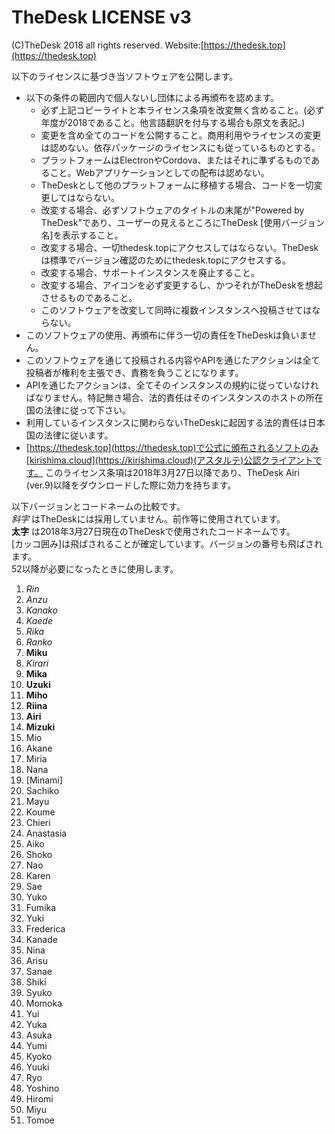 # TheDesk LICENSE v3

(C)TheDesk 2018 all rights reserved. Website:[https://thedesk.top](https://thedesk.top)

以下のライセンスに基づき当ソフトウェアを公開します。  
- 以下の条件の範囲内で個人ないし団体による再頒布を認めます。
  - 必ず上記コピーライトと本ライセンス条項を改変無く含めること。(必ず年度が2018であること。他言語翻訳を付与する場合も原文を表記。)
  - 変更を含め全てのコードを公開すること。商用利用やライセンスの変更は認めない。依存パッケージのライセンスにも従っているものとする。
  - プラットフォームはElectronやCordova、またはそれに準ずるものであること。Webアプリケーションとしての配布は認めない。
  - TheDeskとして他のプラットフォームに移植する場合、コードを一切変更してはならない。
  - 改変する場合、必ずソフトウェアのタイトルの末尾が"Powered by TheDesk"であり、ユーザーの見えるところにTheDesk [使用バージョン名]を表示すること。
  - 改変する場合、一切thedesk.topにアクセスしてはならない。TheDeskは標準でバージョン確認のためにthedesk.topにアクセスする。
  - 改変する場合、サポートインスタンスを廃止すること。
  - 改変する場合、アイコンを必ず変更するし、かつそれがTheDeskを想起させるものであること。
  - このソフトウェアを改変して同時に複数インスタンスへ投稿させてはならない。
- このソフトウェアの使用、再頒布に伴う一切の責任をTheDeskは負いません。
- このソフトウェアを通じて投稿される内容やAPIを通じたアクションは全て投稿者が権利を主張でき、責務を負うことになります。
- APIを通じたアクションは、全てそのインスタンスの規約に従っていなければなりません。特記無き場合、法的責任はそのインスタンスのホストの所在国の法律に従って下さい。
- 利用しているインスタンスに関わらないTheDeskに起因する法的責任は日本国の法律に従います。
- [https://thedesk.top](https://thedesk.top)で公式に頒布されるソフトのみ[kirishima.cloud](https://kirishima.cloud)(アスタルテ)公認クライアントです。
このライセンス条項は2018年3月27日以降であり、TheDesk Airi (ver.9)以降をダウンロードした際に効力を持ちます。  
  
以下バージョンとコードネームの比較です。  
_斜字_ はTheDeskには採用していません。前作等に使用されています。  
__太字__ は2018年3月27日現在のTheDeskで使用されたコードネームです。  
[カッコ囲み]は飛ばされることが確定しています。バージョンの番号も飛ばされます。  
52以降が必要になったときに使用します。  
1. _Rin_
1. _Anzu_
1. _Kanako_
1. _Kaede_
1. _Rika_
1. _Ranko_
1. __Miku__
1. _Kirari_
1. __Mika__
1. __Uzuki__
1. __Miho__
1. __Riina__
1. __Airi__
1. __Mizuki__
1. Mio
1. Akane
1. Miria
1. Nana
1. [Minami]
1. Sachiko
1. Mayu
1. Koume
1. Chieri
1. Anastasia
1. Aiko
1. Shoko
1. Nao
1. Karen
1. Sae
1. Yuko
1. Fumika
1. Yuki
1. Frederica
1. Kanade
1. Nina
1. Arisu
1. Sanae
1. Shiki
1. Syuko
1. Momoka
1. Yui
1. Yuka
1. Asuka
1. Yumi
1. Kyoko
1. Yuuki
1. Ryo
1. Yoshino
1. Hiromi
1. Miyu
1. Tomoe
